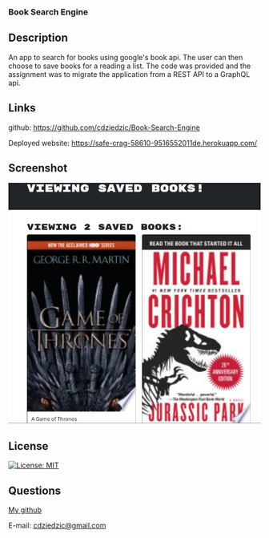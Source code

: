 ### Book Search Engine

## Description

An app to search for books using google's book api. The user can then choose to save books for a reading a list. The code was provided and the assignment was to migrate the application from a REST API to a GraphQL api.

## Links

github: https://github.com/cdziedzic/Book-Search-Engine

Deployed website: https://safe-crag-58610-9516552011de.herokuapp.com/


## Screenshot

![Alt text](image.png)



## License

[![License: MIT](https://img.shields.io/badge/License-MIT-yellow.svg)](https://opensource.org/licenses/MIT)


## Questions

[My github](github.com/cdziedzic)

E-mail: cdziedzic@gmail.com